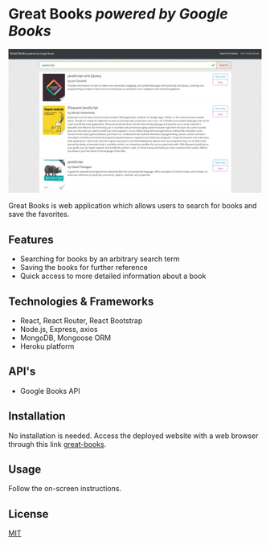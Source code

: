 # Great Books _powered by Google Books_

![great-books](images/great-books.png 'Great Books')

Great Books is web application which allows users to search for books and save the favorites.

## Features

- Searching for books by an arbitrary search term
- Saving the books for further reference
- Quick access to more detailed information about a book

## Technologies & Frameworks

- React, React Router, React Bootstrap
- Node.js, Express, axios
- MongoDB, Mongoose ORM
- Heroku platform

## API's

- Google Books API

## Installation

No installation is needed. Access the deployed website with a web browser through this link [great-books](https://great-books.herokuapp.com/).

## Usage

Follow the on-screen instructions.

## License

[MIT](https://choosealicense.com/licenses/mit/)
